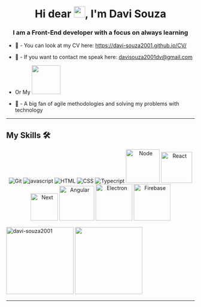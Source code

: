 <h1 align="center">Hi dear <img src="https://raw.githubusercontent.com/kaueMarques/kaueMarques/master/hi.gif" width="30px">, I'm Davi Souza</h1>
<h3 align="center">I am a Front-End developer with a focus on always learning</h3>


- 📕 - You can look at my CV here: https://davi-souza2001.github.io/CV/

- 💬 - If you want to contact me speak here: davisouza2001dv@gmail.com 

- Or My <a href="https://www.linkedin.com/in/davi-souza2001/">
                   <img src="https://img.shields.io/badge/LinkedIn-0077B5?style=for-the-badge&logo=linkedin&logoColor=white" width="77px"/>
         </a>

- 🚀 - A big fan of agile methodologies and solving my problems with technology

<hr>

## My Skills 🛠

<p align="center">
  <img alt="Git" src="https://img.shields.io/badge/git%20-%23F05556.svg?&style=for-the-badge&logo=git&logoColor=white"/>
  <img alt="javascript" src="https://img.shields.io/badge/JavaScript-323330?style=for-the-badge&logo=javascript&logoColor=F7DF1E"/> 
  <img alt="HTML" src="https://img.shields.io/badge/HTML5-E34F26?style=for-the-badge&logo=html5&logoColor=white"/>
  <img alt="CSS" src="https://img.shields.io/badge/CSS3-1572B6?style=for-the-badge&logo=css3&logoColor=white"/>	
  <img alt="Typecript" src="https://img.shields.io/badge/TypeScript-007ACC?style=for-the-badge&logo=typescript&logoColor=white"/>
  <img alt="Node" src="https://img.shields.io/badge/-Nodejs-black?style=flat-square&logo=Node.js" width="90px"/>
  <img alt="React" src="https://img.shields.io/badge/-React-black?style=flat-square&logo=react" width="83px"/>
  <img alt="Next" src="https://img.shields.io/badge/-Next-black?style=flat-square&logo=react" width="73px"/>
  <img alt="Angular" src="https://img.shields.io/badge/-Angular-black?style=flat-square&logo=angular" width="93px"/>
  <img alt="Electron" src="https://img.shields.io/badge/-Electron-black?style=flat-square&logo=electron" width="98px"/>
  <img alt="Firebase" src="https://img.shields.io/badge/-Firebase-black?style=flat-square&logo=firebase" width="98px"/>
  <br>
</p>




<div style="display: inline_block">
<img height="180em" src="https://github-readme-stats.vercel.app/api?username=davi-souza2001&&show_icons=true&title_color=ffffff&icon_color=bb2acf&text_color=daf7dc&bg_color=151515" alt="davi-souza2001"/> <img height="180em" src="https://github-readme-stats.vercel.app/api/top-langs/?username=davi-souza2001&layout=compact&langs_count=16&theme=dracula"/>
 
 <hr>
 

<!---
 <a href="">
    <img src="https://img.shields.io/badge/Instagram-FF0080?style=for-the-badge&logo=instagram&logoColor=white"/>
  </a>
--->
 
</div>

 
<!---
davi-souza2001/davi-souza2001 is a ✨ special ✨ repository because its `README.md` (this file) appears on your GitHub profile.
You can click the Preview link to take a look at your changes.
--->
